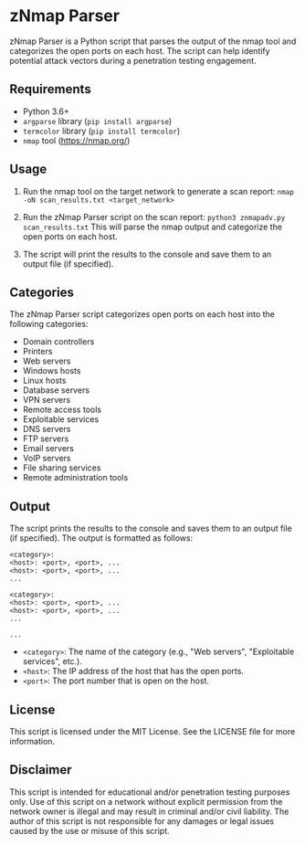 # zNmap Parser

zNmap Parser is a Python script that parses the output of the nmap tool and categorizes the open ports on each host. The script can help identify potential attack vectors during a penetration testing engagement.

## Requirements

- Python 3.6+
- `argparse` library (`pip install argparse`)
- `termcolor` library (`pip install termcolor`)
- `nmap` tool (https://nmap.org/)

## Usage

1. Run the nmap tool on the target network to generate a scan report:
`nmap -oN scan_results.txt <target_network>`

2. Run the zNmap Parser script on the scan report:
`python3 znmapadv.py scan_results.txt`
This will parse the nmap output and categorize the open ports on each host.

3. The script will print the results to the console and save them to an output file (if specified).

## Categories

The zNmap Parser script categorizes open ports on each host into the following categories:

- Domain controllers
- Printers
- Web servers
- Windows hosts
- Linux hosts
- Database servers
- VPN servers
- Remote access tools
- Exploitable services
- DNS servers
- FTP servers
- Email servers
- VoIP servers
- File sharing services
- Remote administration tools

## Output

The script prints the results to the console and saves them to an output file (if specified). The output is formatted as follows:
```
<category>:
<host>: <port>, <port>, ...
<host>: <port>, <port>, ...
...

<category>:
<host>: <port>, <port>, ...
<host>: <port>, <port>, ...
...

...
```

- `<category>`: The name of the category (e.g., "Web servers", "Exploitable services", etc.).
- `<host>`: The IP address of the host that has the open ports.
- `<port>`: The port number that is open on the host.

## License

This script is licensed under the MIT License. See the LICENSE file for more information.

## Disclaimer

This script is intended for educational and/or penetration testing purposes only. Use of this script on a network without explicit permission from the network owner is illegal and may result in criminal and/or civil liability. The author of this script is not responsible for any damages or legal issues caused by the use or misuse of this script.
